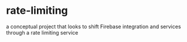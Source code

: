 # rate-limiting
a conceptual project that looks to shift Firebase integration and services through a rate limiting service

